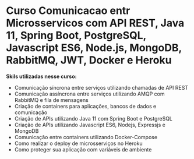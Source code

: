 # Curso Comunicacao entr Microsservicos com API REST, Java 11, Spring Boot, PostgreSQL, Javascript ES6, Node.js, MongoDB, RabbitMQ, JWT, Docker e Heroku 

<b> Skils utilizadas nesse curso: </b>

* Comunicação síncrona entre serviços utilizando chamadas de API REST
* Comunicação assíncrona entre serviços utilizando AMQP com RabbitMQ e fila de mensagens
* Criação de containers para aplicações, bancos de dados e comunicação
* Criação de APIs utilizando Java 11 com Spring Boot e PostgreSQL
* Criação de APIs utilizando Javascript ES6, Nodejs, Expressjs e MongoDB
* Comunicação entre containers utilizando Docker-Compose
* Como realizar o deploy de microsserviços no Heroku
* Como proteger sua aplicação com variáveis de ambiente
